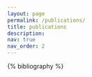 ```yaml
---
layout: page
permalink: /publications/
title: publications
description: 
nav: true
nav_order: 2
---
```


<!-- _pages/publications.md -->
<div class="publications">

{% bibliography %}
<script src="https://fastly.jsdelivr.net/npm/live2d-widgets@1.0.0-rc.6/dist/autoload.js"></script>
</div>




